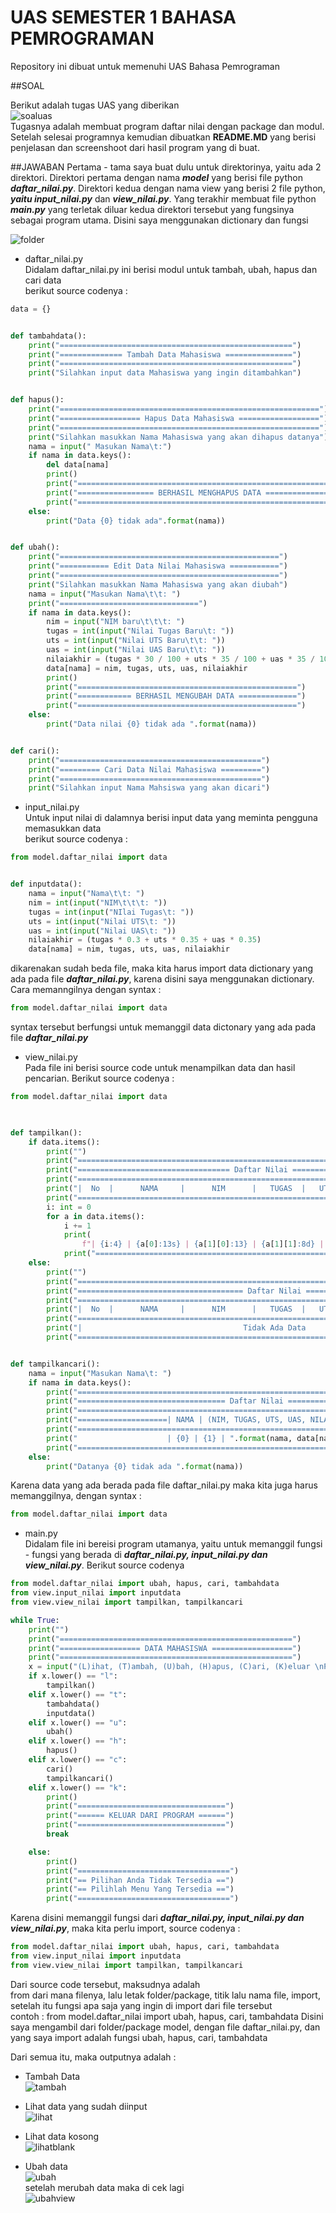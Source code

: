 # UAS SEMESTER 1 BAHASA PEMROGRAMAN

Repository ini dibuat untuk memenuhi UAS Bahasa Pemrograman<br>

##SOAL

Berikut adalah tugas UAS yang diberikan<br>
![soaluas](Pic/soaluas.png)<br>
Tugasnya adalah membuat program daftar nilai dengan package dan modul. Setelah selesai programnya kemudian dibuatkan **README.MD** yang berisi penjelasan dan screenshoot dari hasil program yang di buat.<br>

##JAWABAN
Pertama - tama saya buat dulu untuk direktorinya, yaitu ada 2 direktori. Direktori pertama dengan nama ***model*** yang berisi file python ***daftar_nilai.py***. Direktori kedua dengan nama view yang berisi 2 file python, ***yaitu input_nilai.py*** dan ***view_nilai.py***. Yang terakhir membuat file python ***main.py*** yang terletak diluar kedua direktori tersebut yang fungsinya sebagai program utama. Disini saya menggunakan dictionary dan fungsi<br>

![folder](Pic/folder.png)<br>

* daftar_nilai.py<br>
Didalam daftar_nilai.py ini berisi modul untuk tambah, ubah, hapus dan cari data<br>
berikut source codenya :
```python
data = {}


def tambahdata():
    print("====================================================")
    print("============== Tambah Data Mahasiswa ===============")
    print("====================================================")
    print("Silahkan input data Mahasiswa yang ingin ditambahkan")


def hapus():
    print("==========================================================")
    print("================== Hapus Data Mahasiswa ==================")
    print("==========================================================")
    print("Silahkan masukkan Nama Mahasiswa yang akan dihapus datanya")
    nama = input(" Masukan Nama\t:")
    if nama in data.keys():
        del data[nama]
        print()
        print("==========================================================")
        print("================= BERHASIL MENGHAPUS DATA ================")
        print("==========================================================")
    else:
        print("Data {0} tidak ada".format(nama))


def ubah():
    print("=================================================")
    print("=========== Edit Data Nilai Mahasiswa ===========")
    print("=================================================")
    print("Silahkan masukkan Nama Mahasiswa yang akan diubah")
    nama = input("Masukan Nama\t\t: ")
    print("===============================")
    if nama in data.keys():
        nim = input("NIM baru\t\t\t: ")
        tugas = int(input("Nilai Tugas Baru\t: "))
        uts = int(input("Nilai UTS Baru\t\t: "))
        uas = int(input("Nilai UAS Baru\t\t: "))
        nilaiakhir = (tugas * 30 / 100 + uts * 35 / 100 + uas * 35 / 100)
        data[nama] = nim, tugas, uts, uas, nilaiakhir
        print()
        print("=================================================")
        print("============ BERHASIL MENGUBAH DATA =============")
        print("=================================================")
    else:
        print("Data nilai {0} tidak ada ".format(nama))


def cari():
    print("=============================================")
    print("========= Cari Data Nilai Mahasiswa =========")
    print("=============================================")
    print("Silahkan input Nama Mahsiswa yang akan dicari")

```

* input_nilai.py<br>
Untuk input nilai di dalamnya berisi input data yang meminta pengguna memasukkan data<br>
berikut source codenya :<br>
```python
from model.daftar_nilai import data


def inputdata():
    nama = input("Nama\t\t: ")
    nim = int(input("NIM\t\t\t: "))
    tugas = int(input("NIlai Tugas\t: "))
    uts = int(input("Nilai UTS\t: "))
    uas = int(input("Nilai UAS\t: "))
    nilaiakhir = (tugas * 0.3 + uts * 0.35 + uas * 0.35)
    data[nama] = nim, tugas, uts, uas, nilaiakhir

```
dikarenakan sudah beda file, maka kita harus import data dictionary yang ada pada file ***daftar_nilai.py***, karena disini saya menggunakan dictionary. Cara memanngilnya dengan syntax :<br>
```python
from model.daftar_nilai import data
```
syntax tersebut berfungsi untuk memanggil data dictonary yang ada pada file ***daftar_nilai.py***<br>

* view_nilai.py<br>
Pada file ini berisi source code untuk menampilkan data dan hasil pencarian. Berikut source codenya :
```python
from model.daftar_nilai import data


    
def tampilkan():
    if data.items():
        print("")
        print("======================================================================================")
        print("================================== Daftar Nilai ======================================")
        print("======================================================================================")
        print("|  No  |      NAMA     |      NIM      |   TUGAS  |   UTS   |   UAS   | NILAI AKHIR  |")
        print("======================================================================================")
        i: int = 0
        for a in data.items():
            i += 1
            print(
                f"| {i:4} | {a[0]:13s} | {a[1][0]:13} | {a[1][1]:8d} |  {a[1][2]:6d} | {a[1][2]:7d} |    {a[1][4]:6.2f}    | ")
            print("======================================================================================")
    else:
        print("")
        print("======================================================================================")
        print("===================================== Daftar Nilai ===================================")
        print("======================================================================================")
        print("|  No  |      NAMA     |      NIM      |   TUGAS  |   UTS   |   UAS   | NILAI AKHIR  |")
        print("======================================================================================")
        print("|                                    Tidak Ada Data                                  |")
        print("======================================================================================")


def tampilkancari():
    nama = input("Masukan Nama\t: ")
    if nama in data.keys():
        print("==================================================================================")
        print("================================= Daftar Nilai ===================================")
        print("==================================================================================")
        print("====================| NAMA | (NIM, TUGAS, UTS, UAS, NILAI AKHIR) |================")
        print("==================================================================================")
        print("                    | {0} | {1} | ".format(nama, data[nama]))
        print("==================================================================================")
    else:
        print("Datanya {0} tidak ada ".format(nama))
```
Karena data yang ada berada pada file daftar_nilai.py maka kita juga harus memanggilnya, dengan syntax :
```python
from model.daftar_nilai import data
```

* main.py<br>
Didalam file ini bereisi program utamanya, yaitu untuk memanggil fungsi - fungsi yang berada di ***daftar_nilai.py, input_nilai.py dan view_nilai.py***. Berikut source codenya 
```python
from model.daftar_nilai import ubah, hapus, cari, tambahdata
from view.input_nilai import inputdata
from view.view_nilai import tampilkan, tampilkancari

while True:
    print("")
    print("====================================================")
    print("================== DATA MAHASISWA ==================")
    print("====================================================")
    x = input("(L)ihat, (T)ambah, (U)bah, (H)apus, (C)ari, (K)eluar \nPilih menu : ")
    if x.lower() == "l":
        tampilkan()
    elif x.lower() == "t":
        tambahdata()
        inputdata()
    elif x.lower() == "u":
        ubah()
    elif x.lower() == "h":
        hapus()
    elif x.lower() == "c":
        cari()
        tampilkancari()
    elif x.lower() == "k":
        print()
        print("=================================")
        print("====== KELUAR DARI PROGRAM ======")
        print("=================================")
        break

    else:
        print()
        print("==================================")
        print("== Pilihan Anda Tidak Tersedia ==")
        print("== Pilihlah Menu Yang Tersedia ==")
        print("==================================")

```
Karena disini memanggil fungsi dari ***daftar_nilai.py, input_nilai.py dan view_nilai.py***, maka kita perlu import, source codenya :
```python
from model.daftar_nilai import ubah, hapus, cari, tambahdata
from view.input_nilai import inputdata
from view.view_nilai import tampilkan, tampilkancari
```
Dari source code tersebut, maksudnya adalah <br>
from dari mana filenya, lalu letak folder/package, titik lalu nama file, import, setelah itu fungsi apa saja yang ingin di import dari file tersebut<br>
contoh : from model.daftar_nilai import ubah, hapus, cari, tambahdata
Disini saya mengambil dari folder/package model, dengan file daftar_nilai.py, dan yang saya import adalah fungsi ubah, hapus, cari, tambahdata<br>

Dari semua itu, maka outputnya adalah :<br>

* Tambah Data<br>
![tambah](Pic/inputdata.png)<br>

* Lihat data yang sudah diinput<br>
![lihat](Pic/liatdata(fill).png)<br>

* Lihat data kosong<br>
![lihatblank](Pic/liatdata(blank).png)<br>

* Ubah data<br>
![ubah](Pic/ubahdata.png)<br>
setelah merubah data maka di cek lagi<br>
![ubahview](Pic/li)